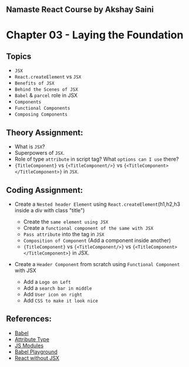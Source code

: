 ## Namaste React Course by Akshay Saini
# Chapter 03 - Laying the Foundation


## Topics
- `JSX`
- `React.createElement` vs `JSX`
- `Benefits of JSX`
- `Behind the Scenes of JSX`
- `Babel` & `parcel` role in JSX
- `Components`
- `Functional Components`
- `Composing Components` 


## Theory Assignment:
- What is `JSX`?
- Superpowers of `JSX`.
- Role of type `attribute` in script tag? What `options can I use` there?
- `{TitleComponent}` vs `{<TitleComponent/>}` vs `{<TitleComponent></TitleComponent>}` in `JSX`.


## Coding Assignment:
- Create a `Nested header Element` using `React.createElement`(h1,h2,h3 inside a div with class "title")
    - Create the `same element using JSX`
    - Create a `functional component of the same with JSX`
    - `Pass attribute` into the tag in `JSX`
    - `Composition of Component` (Add a component inside another)
    - `{TitleComponent}` vs `{<TitleComponent/>}` vs `{<TitleComponent></TitleComponent>}` in JSX.

- Create a `Header Component` from scratch using `Functional Component` with JSX
    - Add a `Logo on Left`
    - Add a `search bar in middle`
    - Add `User icon on right`
    - Add `CSS to make it look nice`


## References:
- [Babel](https://babeljs.io/)
- [Attribute Type](https://developer.mozilla.org/en-US/docs/Web/HTML/Element/script#attr-type) 
- [JS Modules](https://developer.mozilla.org/en-US/docs/Web/JavaScript/Guide/Modules)
- [Babel Playground](https://babeljs.io/repl#)
- [React without JSX](https://reactjs.org/docs/react-without-jsx.html)